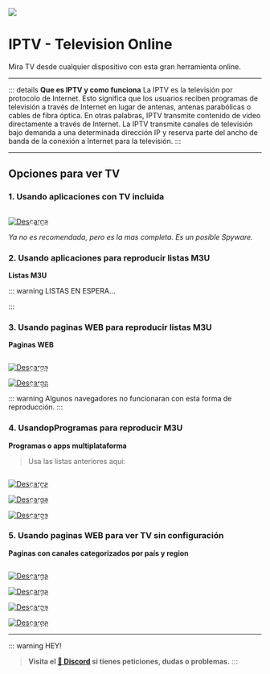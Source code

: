 ![](https://i.postimg.cc/yNcfFYDT/IPTV.png)
# IPTV - Television Online
Mira TV desde cualquier dispositivo con esta gran herramienta online.

---


::: details **Que es IPTV y como funciona**
La IPTV es la televisión por protocolo de Internet. Esto significa que los usuarios reciben programas de televisión a través de Internet en lugar de antenas, antenas parabólicas o cables de fibra óptica. En otras palabras, IPTV transmite contenido de video directamente a través de Internet. La IPTV transmite canales de televisión bajo demanda a una determinada dirección IP y reserva parte del ancho de banda de la conexión a Internet para la televisión.
:::

---

## Opciones para ver TV

### 1. Usando aplicaciones con TV incluida

<a href="https://www.magistv.top/" target="_blank">
 <div style="position: relative; padding-top: 1em">
   <p style="position: absolute; top: 5px; left: 20px; font-size: 14px; color: white; text-indent: 20px">⚠ MagisTV</p>
   <img src="https://i.postimg.cc/RZPvRHhg/Mini-Descarga.png" alt="Descarga" />
 </div>
</a>   

*Ya no es recomendada, pero es la mas completa. Es un posible Spyware.*

### 2. Usando aplicaciones para reproducir listas M3U

**Listas M3U**

::: warning LISTAS EN ESPERA...

:::



### 3. Usando paginas WEB para reproducir listas M3U

**Paginas WEB**



<a href="https://www.whatsuptv.app/">
 <div style="position: relative; padding-top: 1em">
   <p style="position: absolute; top: 5px; left: 20px; font-size: 14px; color: white; text-indent: 20px">🕸 What's up TV</p>
   <img src="https://i.postimg.cc/RZPvRHhg/Mini-Descarga.png" alt="Descarga" />
 </div>
</a>


<a href="https://iptvnator.vercel.app/playlists/17g4n1o55nkj">
 <div style="position: relative; padding-top: 1em">
   <p style="position: absolute; top: 5px; left: 20px; font-size: 14px; color: white; text-indent: 20px">🕸 IPTVnator</p>
   <img src="https://i.postimg.cc/RZPvRHhg/Mini-Descarga.png" alt="Descarga" />
 </div>
</a>

::: warning Algunos navegadores no funcionaran con esta forma de reproducción.
:::

### 4. UsandopProgramas para reproducir M3U

**Programas o apps multiplataforma**

> Usa las listas anteriores aqui:

<a href="https://www.videolan.org/vlc/">
 <div style="position: relative; padding-top: 1em">
   <p style="position: absolute; top: 5px; left: 20px; font-size: 14px; color: white; text-indent: 20px">🕸 VLC Player</p>
   <img src="https://i.postimg.cc/RZPvRHhg/Mini-Descarga.png" alt="Descarga" />
 </div>
</a>


<a href="https://kodi.tv/">
 <div style="position: relative; padding-top: 1em">
   <p style="position: absolute; top: 5px; left: 20px; font-size: 14px; color: white; text-indent: 20px">🕸 Kodi Player</p>
   <img src="https://i.postimg.cc/RZPvRHhg/Mini-Descarga.png" alt="Descarga" />
 </div>
</a>

<a href="https://github.com/4gray/iptvnator/releases/">
 <div style="position: relative; padding-top: 1em">
   <p style="position: absolute; top: 5px; left: 20px; font-size: 14px; color: white; text-indent: 20px">🕸 IPtvnator</p>
   <img src="https://i.postimg.cc/RZPvRHhg/Mini-Descarga.png" alt="Descarga" />
 </div>
</a>


### 5. Usando paginas WEB para ver TV sin configuración

**Paginas con canales categorizados por país y region**

<a href="https://pluto.tv/">
 <div style="position: relative; padding-top: 1em">
   <p style="position: absolute; top: 5px; left: 20px; font-size: 14px; color: white; text-indent: 20px">🕸 PlutoTV</p>
   <img src="https://i.postimg.cc/RZPvRHhg/Mini-Descarga.png" alt="Descarga" />
 </div>
</a>

<a href="https://dev-iptv.web.app/">
 <div style="position: relative; padding-top: 1em">
   <p style="position: absolute; top: 5px; left: 20px; font-size: 14px; color: white; text-indent: 20px">🕸 Jackal TV</p>
   <img src="https://i.postimg.cc/RZPvRHhg/Mini-Descarga.png" alt="Descarga" />
 </div>
</a>

<a href="https://www.cxtvlive.com/tv">
 <div style="position: relative; padding-top: 1em">
   <p style="position: absolute; top: 5px; left: 20px; font-size: 14px; color: white; text-indent: 20px">🕸 IPV Web</p>
   <img src="https://i.postimg.cc/RZPvRHhg/Mini-Descarga.png" alt="Descarga" />
 </div>
</a>

<a href="https://m3u.cl/">
 <div style="position: relative; padding-top: 1em">
   <p style="position: absolute; top: 5px; left: 20px; font-size: 14px; color: white; text-indent: 20px">🕸 Latino M3U</p>
   <img src="https://i.postimg.cc/RZPvRHhg/Mini-Descarga.png" alt="Descarga" />
 </div>
</a>

---

::: warning HEY!
> **Visita el [🚀 Discord](https://discord.gg/hVKeY3uEru) si tienes peticiones, dudas o problemas.**
:::

